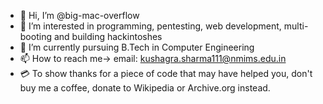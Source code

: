 - 👋 Hi, I’m @big-mac-overflow
- 👀 I’m interested in programming, pentesting, web development, multi-booting and building hackintoshes
- 🌱 I’m currently pursuing B.Tech in Computer Engineering 
- 📫 How to reach me-> email: kushagra.sharma111@nmims.edu.in
- 💳 To show thanks for a piece of code that may have helped you, don't buy me a coffee, donate to Wikipedia or Archive.org instead.

<!---
big-mac-overflow/big-mac-overflow is a ✨ special ✨ repository because its `README.md` (this file) appears on your GitHub profile.
You can click the Preview link to take a look at your changes.
--->

